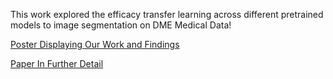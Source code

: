 This work explored the efficacy transfer learning across different pretrained models to image segmentation on DME Medical Data!

[Poster Displaying Our Work and Findings](https://github.com/ACK101101/661-DME-Transfer-Learning/blob/master/ECE661%20Poster%20Huang%2C%20Kumar%2C%20Zheng%20(1).pdf)

[Paper In Further Detail](https://github.com/ACK101101/661-DME-Transfer-Learning/blob/master/ECE_661_Final_Project.pdf)
